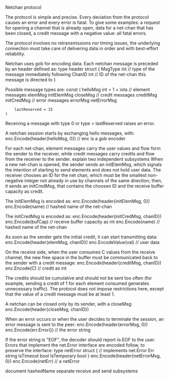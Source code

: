 Netchan protocol

The protocol is simple and precise. Every deviation from the protocol causes an error and
every error is fatal. To give some examples: a request for opening a channel that is
already open, data for a net-chan that has been closed, a credit message with a negative
value: all fatal errors.

The protocol involves no retransmissions nor timing issues, the underlying
connection must take care of delivering data in order and with best-effort reliability.

Netchan uses gob for encoding data. Each netchan message is preceded by an header defined
as:
	type header struct {
		MsgType int // type of the message immediately following
		ChanID  int // ID of the net-chan this message is directed to
	}

Possible message types are:
	const (
		helloMsg int = 1 + iota
		// element messages
		elemMsg
		initElemMsg
		closeMsg
		// credit messages
		creditMsg
		initCredMsg
		// error messages
		errorMsg
		netErrorMsg

		lastReserved = 15
	)
Receiving a message with type 0 or type > lastReserved raises an error.

A netchan session starts by exchanging hello messages, with:
	enc.Encode(header{helloMsg, 0}) // enc is a gob encoder

For each net-chan, element messages carry the user values and flow form the sender to the
receiver, while credit messages carry credits and flow from the receiver to the sender.
explain two independent subsystems
When a new net-chan is opened, the sender sends an initElemMsg, which signals the
intention of starting to send elements and does not hold user data. The receiver chooses
an ID for the net chan, which must be the smallest non-negative integer not already in
use by channels of the same direction; then, it sends an initCredMsg, that contains the
choosen ID and the receive buffer capacity as credit.

The initElemMsg is encoded as:
	enc.Encode(header{initElemMsg, 0})
	enc.Encode(name) // hashed name of the net-chan

The initCredMsg is encoded as:
	enc.Encode(header{initCredMsg, chanID})
	enc.Encode(bufCap) // receive buffer capacity as int
	enc.Encode(name)   // hashed name of the net-chan

As soon as the sender gets the initial credit, it can start transmitting data:
	enc.Encode(header{elemMsg, chanID})
	enc.EncodeValue(val) // user data

On the receive side, when the user consumes C values from the receive channel, the new
free space in the buffer must be communicated back to the sender with a credit message:
	enc.Encode(header{creditMsg, chanID})
	enc.Encode(C) // credit as int

The credits should be cumulative and should not be sent too often (for example, sending a
credit of 1 for each element consumed generates unnecessary traffic). The protocol does
not impose restrictions here, except that the value of a credit message must be at least
1.

A netchan can be closed only by its sender, with a closeMsg:
	enc.Encode(header{closeMsg, chanID})

When an error occurs or when the user decides to terminate the session, an error message
is sent to the peer:
	enc.Encode(header{errorMsg, 0})
	enc.Encode(err.Error()) // the error string

If the error string is "EOF", the decoder should report io.EOF to the user. Errors that
implement the net.Error interface are encoded follow, to preserve the interface:
	type netError struct { // implements net.Error
		Err         string
		IsTimeout   bool
		IsTemporary bool
	}
	enc.Encode(header{netErrorMsg, 0})
	enc.Encode(netErr) // a netError

document hashedName
separate receive and send subsystems
